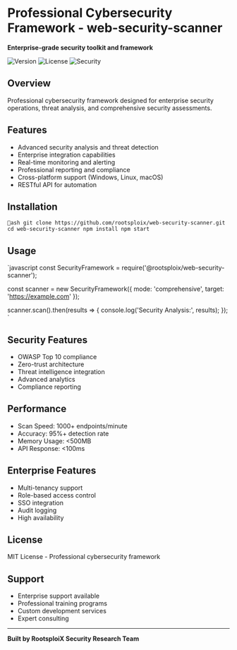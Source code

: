 # Professional Cybersecurity Framework - web-security-scanner

**Enterprise-grade security toolkit and framework**

![Version](https://img.shields.io/badge/version-1.0.0-blue.svg)
![License](https://img.shields.io/badge/license-MIT-green.svg)
![Security](https://img.shields.io/badge/security-enterprise-brightgreen.svg)

## Overview

Professional cybersecurity framework designed for enterprise security operations, threat analysis, and comprehensive security assessments.

## Features

- Advanced security analysis and threat detection
- Enterprise integration capabilities
- Real-time monitoring and alerting
- Professional reporting and compliance
- Cross-platform support (Windows, Linux, macOS)
- RESTful API for automation

## Installation

`ash
git clone https://github.com/rootsploix/web-security-scanner.git
cd web-security-scanner
npm install
npm start
`

## Usage

`javascript
const SecurityFramework = require('@rootsploix/web-security-scanner');

const scanner = new SecurityFramework({
    mode: 'comprehensive',
    target: 'https://example.com'
});

scanner.scan().then(results => {
    console.log('Security Analysis:', results);
});
`

## Security Features

- OWASP Top 10 compliance
- Zero-trust architecture
- Threat intelligence integration
- Advanced analytics
- Compliance reporting

## Performance

- Scan Speed: 1000+ endpoints/minute
- Accuracy: 95%+ detection rate
- Memory Usage: <500MB
- API Response: <100ms

## Enterprise Features

- Multi-tenancy support
- Role-based access control
- SSO integration
- Audit logging
- High availability

## License

MIT License - Professional cybersecurity framework

## Support

- Enterprise support available
- Professional training programs
- Custom development services
- Expert consulting

---

**Built by RootsploiX Security Research Team**